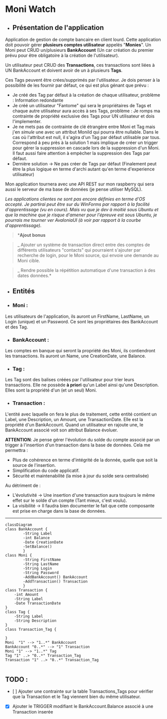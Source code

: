 # Moni Watch

  

-  ## Présentation de l'application

  

Application de gestion de compte bancaire en client lourd. Cette application doit pouvoir gérer **plusieurs comptes utilisateur** appelés "**Monies**". Un Moni peut CRUD un/plusieurs **BankAccount** (Un car création du premier prévu pour être obligatoire à la création de l'utilisateur).

Un utilisateur peut CRUD des **Transactions**, ces transactions sont liées à UN BankAccount et doivent avoir de un à plusieurs **Tags**.

Ces Tags peuvent être crées/supprimés par l'utilisateur. Je dois penser à la possibilité de les fournir par défaut, ce qui est plus génant que prévu :
- Je créé des Tag par défaut à la création de chaque utilisateur, problème : Information redondante
- Je créé un utilisateur "Fantome" qui sera le propriétaires de Tags et chaque autre utilisateur aura accès à ses Tags, problème : Je romps ma contrainte de propriété exclusive des Tags pour UN utilisateur et dois l'implementer.
- Je ne mets pas de contrainte de clé étrangère entre Moni et Tag mais j'en *simule* une avec un attribut MoniId qui pourra être nullable. Dans le cas où l'attribut est null, il s'agira d'un Tag par défaut utilisable par tous. Correspond à peu près à la solution 1 mais implique de créer un trigger pour gérer la suppression en cascade lors de la suppression d'un Moni. Il faut aussi faire attention à empècher la suppression des Tags par défaut. 
- Dernière solution -> Ne pas créer de Tags par défaut (Finalement peut être la plus logique en terme d'archi autant qu'en terme d'experience utilisateur)

Mon application tournera avec une API REST sur mon raspberry qui sera aussi le serveur de ma base de données (je pense utiliser MySQL).

*Les applications clientes ne sont pas encore définies en terme d'OS accepté. Je partirai peut être sur du WinForms par rapport à la facilité d'apprentissage (vu en cours). Mais vu que je dev à moitié sous Ubuntu et que la machine que je risque d'amener pour l'épreuve est sous Ubuntu, je pourrais me tourner ver AvaloniaUI (à voir par rapport à la courbe d'apprentissage).*

  

> ***Ajout bonus**

>_ Ajouter un système de transaction direct entre des comptes de différents utilisateurs "contacts" qui pourraient s'ajouter par recherche de login, pour le Moni source, qui envoie une demande au Moni cible.

>_ Rendre possible la répétition automatique d'une transaction à des dates données.*

  

-  ## Entités

-  ### Moni :

Les utilisateurs de l'application, ils auront un FirstName, LastName, un Login (unique) et un Password. Ce sont les propriétaires des BankAccount et des Tag.

-  ### BankAccount :

Les comptes en banque qui seront la propriété des Moni, ils contiendront les transactions. Ils auront un Name, une CreationDate, une Balance.

-  ### Tag :

Les Tag sont des balises créées par l'utilisateur pour trier leurs transactions. Elle ne possède **à priori** qu'un Label ainsi qu'une Description. Elles sont la propriété d'un (et un seul) Moni.

-  ### Transaction :

L'entité avec laquelle on fera le plus de traitement, cette entité contient un Label, une Description, un Amount, une TransactionDate. Elle est la propriété d'un BankAccount. Quand un utilisateur en rajoute une, le BankAccount associé voit son attribut Balance évoluer.

**ATTENTION**: Je pense gérer l'évolution du solde du compte associé par un trigger à l'insertion d'un transaction dans la base de données.
Cela me permettra :
- Plus de cohérence en terme d'intégrité de la donnée, quelle que soit la source de l'insertion.
- Simplification du code applicatif.
- Sécurité et maintenabilité (la mise à jour du solde sera centralisée)

Au détriment de :
- L'évolutivité -> Une insertion d'une transaction aura toujours le même effet sur le solde d'un compte (Tant mieux, c'est voulu).
- La visibilité -> Il faudra bien documenter le fait que cette composante est prise en charge dans la base de données.
	


----------------------------------------------


```mermaid
classDiagram
class BankAccount {
		-String Label
		-int Balance
		-Date CreationDate
		-SetBalance()
		}
class Moni {
		-String FirstName
		-String LastName
		-String Login
		-String Password
		-AddBankAccount() BankAccount
		-AddTransaction() Transaction
		}
class Transaction {
	-int Amount
	-String Label
	-Date TransactionDate	
}
class Tag {
	-String Label
	-String Description
}
class Transaction_Tag {
	
}
Moni  "1" --> "1..*" BankAccount
BankAccount "0..*" --> "1" Transaction
Moni "1" --> "1..*" Tag
Tag "1" ..> "0..*" Transaction_Tag
Transaction "1" ..> "0..*" Transaction_Tag
		
```


## TODO :
- [ ] Ajouter une contrainte sur la table Transactions_Tags pour vérifier que la Transaction et le Tag viennent bien du même utilisateur.
- [X] Ajouter le TRIGGER modifiant le BankAccount.Balance associé à une Transaction inserée
